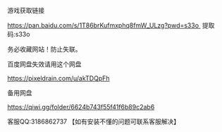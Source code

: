 游戏获取链接

https://pan.baidu.com/s/1T86brKufmxphq8fmW_ULzg?pwd=s33o 
提取码:s33o

务必收藏网站！防止失联。

百度网盘失效请用这个网盘

https://pixeldrain.com/u/akTDQpFh

备用网盘

https://qiwi.gg/folder/6624b743f55f41f6b89c2ab6



客服QQ:3186862737 【如有安装不懂的问题可联系客服解决】

